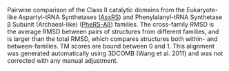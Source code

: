 Pairwise comparison of the Class II catalytic domains from the Eukaryote-like Aspartyl-tRNA Synthetases (<a href='/class2/asp2'>AsxRS</a>) and Phenylalanyl-tRNA Synthetase &beta; Subunit (Archaeal-like) (<a href='/class2/phe4'>PheRS-Aβ</a>) families. 
	The cross-family RMSD is the average RMSD between pairs of structures from different families, and is
	 larger than the total RMSD, which compares structures both within- and between-families. TM scores are bound between 0 and 1. 
	 This alignment was generated automatically using 3DCOMB (Wang et al. 2011) and was not corrected with any manual adjustment.
